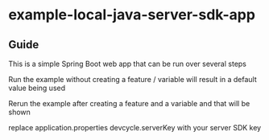 # example-local-java-server-sdk-app

## Guide

This is a simple Spring Boot web app that can be run over several steps

Run the example without creating a feature / variable will result in a default value 
being used

Rerun the example after creating a feature and a variable and that will be shown 

replace application.properties devcycle.serverKey with your server SDK key